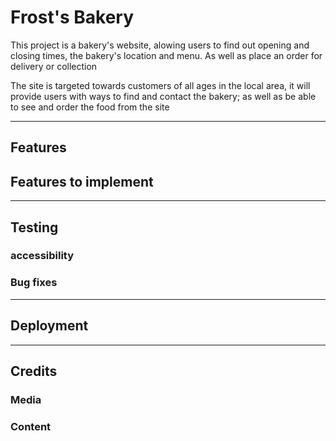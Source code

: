 <h1>Frost's Bakery</h1>
<p>This project is a bakery's website, alowing users to find out opening and closing times, the bakery's location and menu. As well as place an order for delivery or collection</p>
<p>The site is targeted towards customers of all ages in the local area, it will provide users with ways to find and contact the bakery; as well as be able to see and order the food from the site</p>
<hr>
<h2>Features</h2>
<h2>Features to implement</h2>    
<hr>
<h2>Testing</h2>
<h3>accessibility</h3>
<h3>Bug fixes</h3>
<hr>
<h2>Deployment</h2>
<hr>
<h2>Credits</h2>
<h3>Media</h3>
<h3>Content</h3>